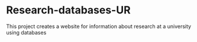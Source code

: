 # Research-databases-UR
This project creates a website for information about research at a university using databases
